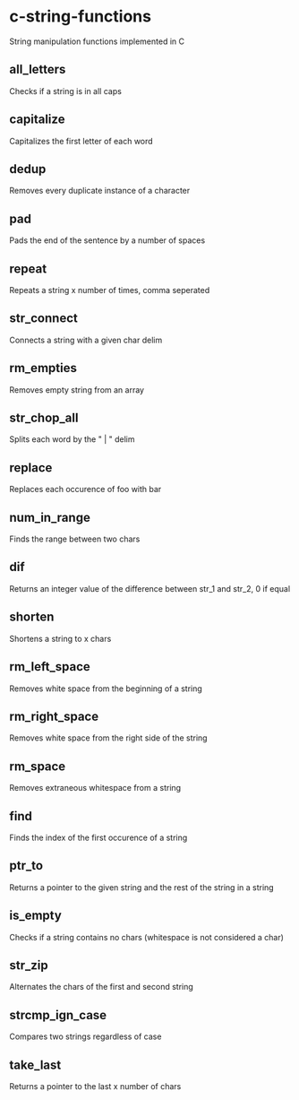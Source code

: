 # c-string-functions
String manipulation functions implemented in C

## all_letters
Checks if a string is in all caps

## capitalize
Capitalizes the first letter of each word 

## dedup
Removes every duplicate instance of a character

## pad
Pads the end of the sentence by a number of spaces

## repeat
Repeats a string x number of times, comma seperated

## str_connect
Connects a string with a given char delim

## rm_empties
Removes empty string from an array

## str_chop_all
Splits each word by the " | " delim

## replace
Replaces each occurence of foo with bar

## num_in_range
Finds the range between two chars

## dif
Returns an integer value of the difference between str_1 and str_2, 0 if equal

## shorten
Shortens a string to x chars

## rm_left_space
Removes white space from the beginning of a string

## rm_right_space
Removes white space from the right side of the string

## rm_space
Removes extraneous whitespace from a string

## find
Finds the index of the first occurence of a string

## ptr_to
Returns a pointer to the given string and the rest of the string in a string

## is_empty
Checks if a string contains no chars (whitespace is not considered a char)

## str_zip
Alternates the chars of the first and second string

## strcmp_ign_case
Compares two strings regardless of case

## take_last
Returns a pointer to the last x number of chars
